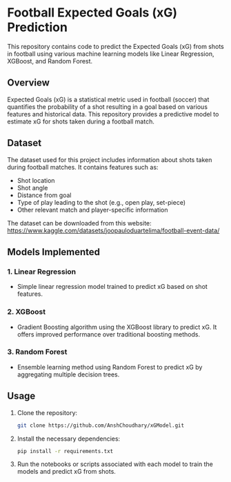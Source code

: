 # Football Expected Goals (xG) Prediction

This repository contains code to predict the Expected Goals (xG) from shots in football using various machine learning models like Linear Regression, XGBoost, and Random Forest.

## Overview

Expected Goals (xG) is a statistical metric used in football (soccer) that quantifies the probability of a shot resulting in a goal based on various features and historical data. This repository provides a predictive model to estimate xG for shots taken during a football match.

## Dataset

The dataset used for this project includes information about shots taken during football matches. It contains features such as:
- Shot location
- Shot angle
- Distance from goal
- Type of play leading to the shot (e.g., open play, set-piece)
- Other relevant match and player-specific information

The dataset can be downloaded from this website: https://www.kaggle.com/datasets/joopauloduartelima/football-event-data/

## Models Implemented

### 1. Linear Regression
- Simple linear regression model trained to predict xG based on shot features.

### 2. XGBoost
- Gradient Boosting algorithm using the XGBoost library to predict xG. It offers improved performance over traditional boosting methods.

### 3. Random Forest
- Ensemble learning method using Random Forest to predict xG by aggregating multiple decision trees.

## Usage

1. Clone the repository:
   ```bash
   git clone https://github.com/AnshChoudhary/xGModel.git
2. Install the necessary dependencies:
   ```bash
   pip install -r requirements.txt
3. Run the notebooks or scripts associated with each model to train the models and predict xG from shots. 
   
